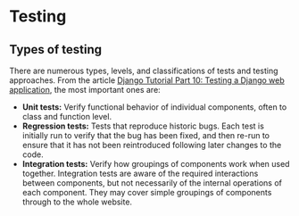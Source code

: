 # Testing

## Types of testing

There are numerous types, levels, and classifications of tests and testing
approaches. From the article
[Django Tutorial Part 10: Testing a Django web application](https://developer.mozilla.org/en-US/docs/Learn/Server-side/Django/Testing),
the most important ones are:

- **Unit tests:** Verify functional behavior of individual components, often to
  class and function level.
- **Regression tests:** Tests that reproduce historic bugs. Each test is
  initially run to verify that the bug has been fixed, and then re-run to ensure
  that it has not been reintroduced following later changes to the code.
- **Integration tests:** Verify how groupings of components work when used
  together. Integration tests are aware of the required interactions between
  components, but not necessarily of the internal operations of each component.
  They may cover simple groupings of components through to the whole website.
